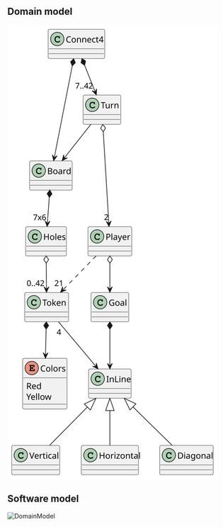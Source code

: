 ## Domain model
![DomainModel](/out/UML/domainModel/domainModel.svg)

## Software model
![DomainModel](/out/UML/sofwareModel/softwareModel.svg)
